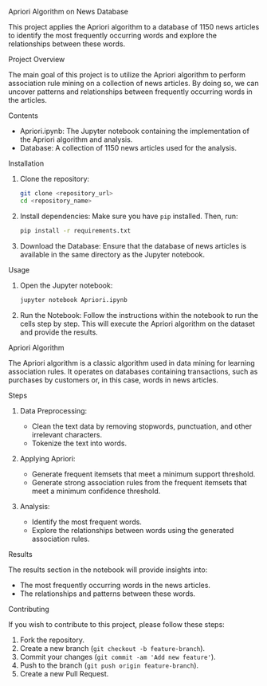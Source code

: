 Apriori Algorithm on News Database

This project applies the Apriori algorithm to a database of 1150 news articles to identify the most frequently occurring words and explore the relationships between these words.

Project Overview

The main goal of this project is to utilize the Apriori algorithm to perform association rule mining on a collection of news articles. By doing so, we can uncover patterns and relationships between frequently occurring words in the articles.

Contents

- Apriori.ipynb: The Jupyter notebook containing the implementation of the Apriori algorithm and analysis.
- Database: A collection of 1150 news articles used for the analysis.

Installation

1. Clone the repository:
    ```bash
    git clone <repository_url>
    cd <repository_name>
    ```

2. Install dependencies:
    Make sure you have `pip` installed. Then, run:
    ```bash
    pip install -r requirements.txt
    ```

3. Download the Database:
    Ensure that the database of news articles is available in the same directory as the Jupyter notebook.

Usage

1. Open the Jupyter notebook:
    ```bash
    jupyter notebook Apriori.ipynb
    ```

2. Run the Notebook:
    Follow the instructions within the notebook to run the cells step by step. This will execute the Apriori algorithm on the dataset and provide the results.

Apriori Algorithm

The Apriori algorithm is a classic algorithm used in data mining for learning association rules. It operates on databases containing transactions, such as purchases by customers or, in this case, words in news articles.

Steps

1. Data Preprocessing:
    - Clean the text data by removing stopwords, punctuation, and other irrelevant characters.
    - Tokenize the text into words.

2. Applying Apriori:
    - Generate frequent itemsets that meet a minimum support threshold.
    - Generate strong association rules from the frequent itemsets that meet a minimum confidence threshold.

3. Analysis:
    - Identify the most frequent words.
    - Explore the relationships between words using the generated association rules.

Results

The results section in the notebook will provide insights into:
- The most frequently occurring words in the news articles.
- The relationships and patterns between these words.

Contributing

If you wish to contribute to this project, please follow these steps:
1. Fork the repository.
2. Create a new branch (`git checkout -b feature-branch`).
3. Commit your changes (`git commit -am 'Add new feature'`).
4. Push to the branch (`git push origin feature-branch`).
5. Create a new Pull Request.
